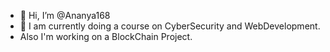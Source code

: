 - 👋 Hi, I’m @Ananya168
- 👀 I am currently doing a  course on CyberSecurity and WebDevelopment.
- Also I'm working on a BlockChain Project.
<!---
Ananya168/Ananya168 is a ✨ special ✨ repository because its `README.md` (this file) appears on your GitHub profile.
You can click the Preview link to take a look at your changes.
--->
